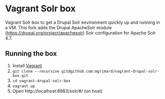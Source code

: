 # Vagrant Solr box

Vagrant Solr box to get a Drupal Solr environment quickly up and running in a VM. This fork adds the Drupal ApacheSolr module (https://drupal.org/project/apachesolr) Solr configuration for Apache Solr 4.7.

## Running the box

1. Install [Vagrant](http://www.vagrantup.com/)
2. `git clone --recursive git@github.com:mgrimard/vagrant-drupal-solr-box.git`
3. `cd vagrant-drupal-solr-box`
4. `vagrant up`
5. Open http://localhost:8983/solr/#/ (on host)
